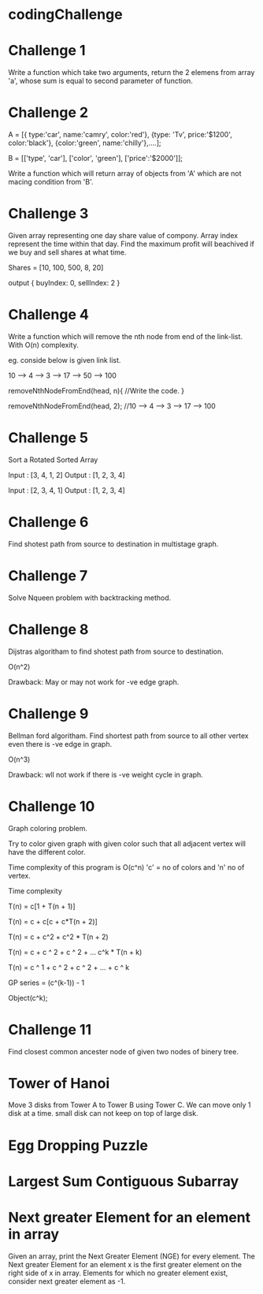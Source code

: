 # codingChallenge

# Challenge 1 
Write a function which take two arguments, return the 2 elemens from array 'a', whose sum is equal to second parameter of function.

# Challenge 2
A = [{ type:'car', name:'camry', color:'red'}, {type: 'Tv', price:'$1200', color:'black'}, {color:'green', name:'chilly'},....];

B = [['type', 'car'], ['color', 'green'], ['price':'$2000']];

Write a function which will return array of objects from 'A' which are not macing condition from 'B'.

# Challenge 3
Given array representing one day share value of compony.
Array index represent the time within that day.
Find the maximum profit will beachived if we buy and sell shares at what time.

Shares = [10, 100, 500, 8, 20]

output { buyIndex: 0, sellIndex: 2 }

# Challenge 4
Write a function which will remove the nth node from end of the link-list. With O(n) complexity.

eg.
conside below is given link list.

10 --> 4 --> 3 --> 17 --> 50 --> 100

removeNthNodeFromEnd(head, n){
//Write the code.
}

removeNthNodeFromEnd(head, 2);
//10 --> 4 --> 3 --> 17 --> 100

# Challenge 5
Sort a Rotated Sorted Array

Input : [3, 4, 1, 2] 
Output : [1, 2, 3, 4]

Input : [2, 3, 4, 1]
Output : [1, 2, 3, 4]


# Challenge 6
Find shotest path from source to destination in multistage graph.

# Challenge 7
Solve Nqueen problem with backtracking method.

# Challenge 8
Dijstras algoritham to find shotest path from source to destination.

O(n^2)

Drawback: May or may not work for -ve edge graph.

# Challenge 9
Bellman ford algoritham.
Find shortest path from source to all other vertex even there is -ve edge in graph.

O(n^3)

Drawback: wll not work if there is -ve weight cycle in graph.

# Challenge 10
Graph coloring problem.

Try to color given graph with given color such that all adjacent vertex will have the different color.

Time complexity of this program is O(c^n) 'c' = no of colors and 'n' no of vertex.

Time complexity 

T(n) = c[1 + T(n + 1)]

T(n) = c + c[c + c*T(n + 2)]

T(n) = c + c^2 + c^2 * T(n + 2)

T(n) = c + c ^ 2 + c ^ 2 + ... c^k * T(n + k)

T(n) = c ^ 1 + c ^ 2 + c ^ 2 + ... + c ^ k

GP series = (c^(k-1)) - 1

Object(c^k);


# Challenge 11
Find closest common ancester node of given two nodes of binery tree.

# Tower of Hanoi
Move 3 disks from Tower A to Tower B using Tower C. We can move only 1 disk at a time. small disk can not keep on top of large disk.

# Egg Dropping Puzzle

# Largest Sum Contiguous Subarray

# Next greater Element for an element in array
Given an array, print the Next Greater Element (NGE) for every element.
The Next greater Element for an element x is the first greater element on the right side of x in array.
Elements for which no greater element exist, consider next greater element as -1.


